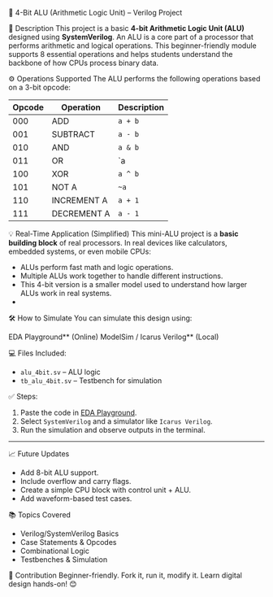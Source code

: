 🔢 4-Bit ALU (Arithmetic Logic Unit) – Verilog Project

📌 Description
This project is a basic **4-bit Arithmetic Logic Unit (ALU)** designed using **SystemVerilog**. An ALU is a core part of a processor that performs arithmetic and logical operations. This beginner-friendly module supports 8 essential operations and helps students understand the backbone of how CPUs process binary data.

⚙️ Operations Supported
The ALU performs the following operations based on a 3-bit opcode:

| Opcode | Operation    | Description           |
|--------|--------------|-----------------------|
| 000    | ADD          | `a + b`               |
| 001    | SUBTRACT     | `a - b`               |
| 010    | AND          | `a & b`               |
| 011    | OR           | `a | b`               |
| 100    | XOR          | `a ^ b`               |
| 101    | NOT A        | `~a`                  |
| 110    | INCREMENT A  | `a + 1`               |
| 111    | DECREMENT A  | `a - 1`               |

💡 Real-Time Application (Simplified)
This mini-ALU project is a **basic building block** of real processors. In real devices like calculators, embedded systems, or even mobile CPUs:
- ALUs perform fast math and logic operations.
- Multiple ALUs work together to handle different instructions.
- This 4-bit version is a smaller model used to understand how larger ALUs work in real systems.
- 
🛠️ How to Simulate
You can simulate this design using:

  EDA Playground** (Online)
  ModelSim / Icarus Verilog** (Local)

💻 Files Included:
- `alu_4bit.sv` – ALU logic
- `tb_alu_4bit.sv` – Testbench for simulation

✅ Steps:
1. Paste the code in [EDA Playground](https://edaplayground.com).
2. Select `SystemVerilog` and a simulator like `Icarus Verilog`.
3. Run the simulation and observe outputs in the terminal.

---

📈 Future Updates
- Add 8-bit ALU support.
- Include overflow and carry flags.
- Create a simple CPU block with control unit + ALU.
- Add waveform-based test cases.

📚 Topics Covered
- Verilog/SystemVerilog Basics  
- Case Statements & Opcodes  
- Combinational Logic  
- Testbenches & Simulation

🙌 Contribution
Beginner-friendly. Fork it, run it, modify it. Learn digital design hands-on! 😊
